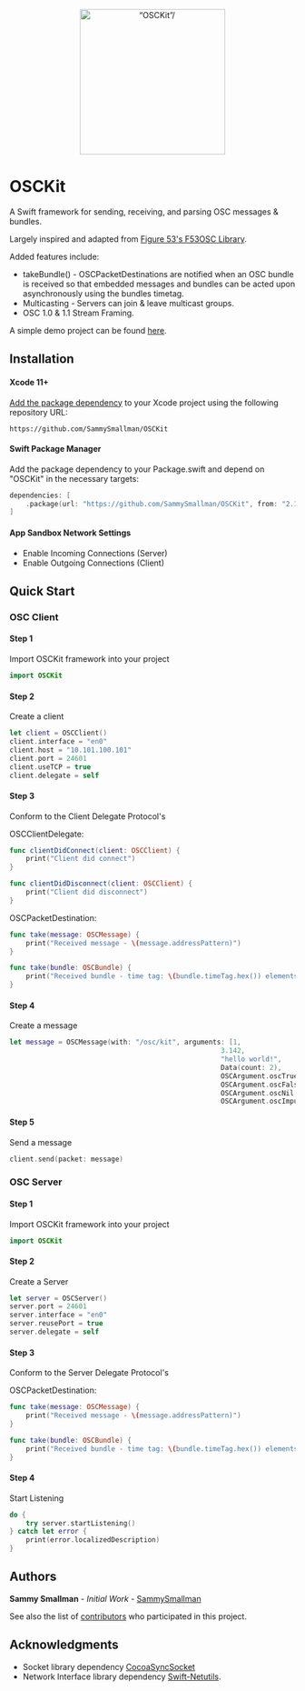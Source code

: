 <p align="center">
    <img src="osckit-icon.svg" width="256" align="middle" alt=“OSCKit”/>
</p>

# OSCKit
A Swift framework for sending, receiving, and parsing OSC messages &amp; bundles.

Largely inspired and adapted from [Figure 53's F53OSC Library](https://github.com/Figure53/F53OSC). 

Added features include:
 * takeBundle() - OSCPacketDestinations are notified when an OSC bundle is received so that embedded messages and bundles can be acted upon asynchronously using the bundles timetag.
 * Multicasting - Servers can join & leave multicast groups.
 * OSC 1.0 & 1.1 Stream Framing.
 
 A simple demo project can be found [here](https://github.com/sammysmallman/OSCKitDemo).

## Installation

#### Xcode 11+
[Add the package dependency](https://developer.apple.com/documentation/xcode/adding_package_dependencies_to_your_app) to your Xcode project using the following repository URL: 
``` 
https://github.com/SammySmallman/OSCKit
```
#### Swift Package Manager

Add the package dependency to your Package.swift and depend on "OSCKit" in the necessary targets:

```  swift
dependencies: [
    .package(url: "https://github.com/SammySmallman/OSCKit", from: "2.1.0")
]
```

#### App Sandbox Network Settings
- Enable Incoming Connections (Server)
- Enable Outgoing Connections (Client)

## Quick Start
### OSC Client
#### Step 1
Import OSCKit framework into your project
```swift
import OSCKit
```
#### Step 2
Create a client
```swift
let client = OSCClient()
client.interface = "en0"
client.host = "10.101.100.101"
client.port = 24601
client.useTCP = true
client.delegate = self
```
#### Step 3
Conform to the Client Delegate Protocol's 

OSCClientDelegate:
```swift
func clientDidConnect(client: OSCClient) {
    print("Client did connect")
}

func clientDidDisconnect(client: OSCClient) {
    print("Client did disconnect")
}
```    

OSCPacketDestination:
```swift
func take(message: OSCMessage) {
    print("Received message - \(message.addressPattern)")
}

func take(bundle: OSCBundle) {
    print("Received bundle - time tag: \(bundle.timeTag.hex()) elements: \(bundle.elements.count)")
}
```   
#### Step 4
Create a message
```swift
let message = OSCMessage(with: "/osc/kit", arguments: [1,
                                                    3.142,
                                                    "hello world!",
                                                    Data(count: 2),
                                                    OSCArgument.oscTrue,
                                                    OSCArgument.oscFalse,
                                                    OSCArgument.oscNil,
                                                    OSCArgument.oscImpulse])
```
#### Step 5
Send a message
```swift
client.send(packet: message)
```

### OSC Server
#### Step 1
Import OSCKit framework into your project
```swift
import OSCKit
```
#### Step 2
Create a Server
```swift
let server = OSCServer()
server.port = 24601
server.interface = "en0"
server.reusePort = true
server.delegate = self
```
#### Step 3
Conform to the Server Delegate Protocol's 

OSCPacketDestination:
```swift
func take(message: OSCMessage) {
    print("Received message - \(message.addressPattern)")
}

func take(bundle: OSCBundle) {
    print("Received bundle - time tag: \(bundle.timeTag.hex()) elements: \(bundle.elements.count)")
}
```
#### Step 4
Start Listening
```swift
do {
    try server.startListening()
} catch let error {
    print(error.localizedDescription)
}
```

## Authors

**Sammy Smallman** - *Initial Work* - [SammySmallman](https://github.com/sammysmallman)

See also the list of [contributors](https://github.com/SammyTheHand/OSCKit/graphs/contributors) who participated in this project.

## Acknowledgments

* Socket library dependency [CocoaSyncSocket](https://github.com/robbiehanson/CocoaAsyncSocket)
* Network Interface library dependency [Swift-Netutils](https://github.com/svdo/swift-netutils).

